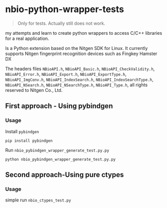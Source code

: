 nbio-python-wrapper-tests
=========================

> Only for tests. Actually still does not work.

my attempts and learn to create python wrappers to access C/C++ libraries for a real application.

Is a Python extension based on the Nitgen SDK for Linux. It currently supports Nitgen fingerprint recognition devices such as Fingkey Hamster DX


The headers files `NBioAPI.h`, `NBioAPI_Basic.h`, `NBioAPI_CheckValidity.h`, `NBioAPI_Error.h`, `NBioAPI_Export.h`, `NBioAPI_ExportType.h`, `NBioAPI_ImgConv.h`, `NBioAPI_IndexSearch.h`, `NBioAPI_IndexSearchType.h`, `NBioAPI_NSearch.h`, `NBioAPI_NSearchType.h`, `NBioAPI_Type.h`, all rights reserved to Nitgen Co., Ltd.

## First approach - Using pybindgen

### Usage

Install `pybindgen`

`pip install pybindgen`


Run `nbio_pybindgen_wrapper_generate_test.py.py`

`python nbio_pybindgen_wrapper_generate_test.py.py`

## Second approach-Using pure ctypes

### Usage

simple run `nbio_ctypes_test.py`